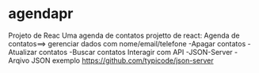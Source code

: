 # agendapr
Projeto de Reac Uma agenda de contatos 
projetto de react:
      Agenda de contatos==> gerenciar dados com nome/email/telefone
      -Apagar contatos
      -Atualizar contatos
      -Buscar contatos
      Interagir com API
      -JSON-Server
      -Arqivo JSON exemplo https://github.com/typicode/json-server
